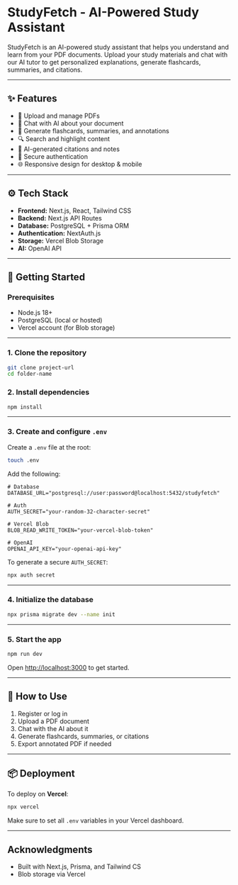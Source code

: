 # StudyFetch - AI-Powered Study Assistant

StudyFetch is an AI-powered study assistant that helps you understand and learn from your PDF documents. Upload your study materials and chat with our AI tutor to get personalized explanations, generate flashcards, summaries, and citations.

---

## ✨ Features

- 📄 Upload and manage PDFs
- 🤖 Chat with AI about your document
- 🧠 Generate flashcards, summaries, and annotations
- 🔍 Search and highlight content
- 🧾 AI-generated citations and notes
- 👤 Secure authentication
- 🌐 Responsive design for desktop & mobile

---

## ⚙️ Tech Stack

- **Frontend:** Next.js, React, Tailwind CSS
- **Backend:** Next.js API Routes
- **Database:** PostgreSQL + Prisma ORM
- **Authentication:** NextAuth.js
- **Storage:** Vercel Blob Storage
- **AI:** OpenAI API

---

## 🚀 Getting Started

### Prerequisites

- Node.js 18+
- PostgreSQL (local or hosted)
- Vercel account (for Blob storage)

---

### 1. Clone the repository

```bash
git clone project-url
cd folder-name
```
### 2. Install dependencies

```bash
npm install
```

---

### 3. Create and configure `.env`

Create a `.env` file at the root:

```bash
touch .env
```

Add the following:

```env
# Database
DATABASE_URL="postgresql://user:password@localhost:5432/studyfetch"

# Auth
AUTH_SECRET="your-random-32-character-secret"

# Vercel Blob
BLOB_READ_WRITE_TOKEN="your-vercel-blob-token"

# OpenAI
OPENAI_API_KEY="your-openai-api-key"
```

To generate a secure `AUTH_SECRET`:

```bash
npx auth secret
```

---

### 4. Initialize the database

```bash
npx prisma migrate dev --name init
```

---

### 5. Start the app

```bash
npm run dev
```

Open [http://localhost:3000](http://localhost:3000) to get started.

---

## 🧠 How to Use

1. Register or log in
2. Upload a PDF document
3. Chat with the AI about it
4. Generate flashcards, summaries, or citations
5. Export annotated PDF if needed

---

## 📦 Deployment

To deploy on **Vercel**:

```bash
npx vercel
```

Make sure to set all `.env` variables in your Vercel dashboard.

---

## Acknowledgments

- Built with Next.js, Prisma, and Tailwind CS
- Blob storage via Vercel
